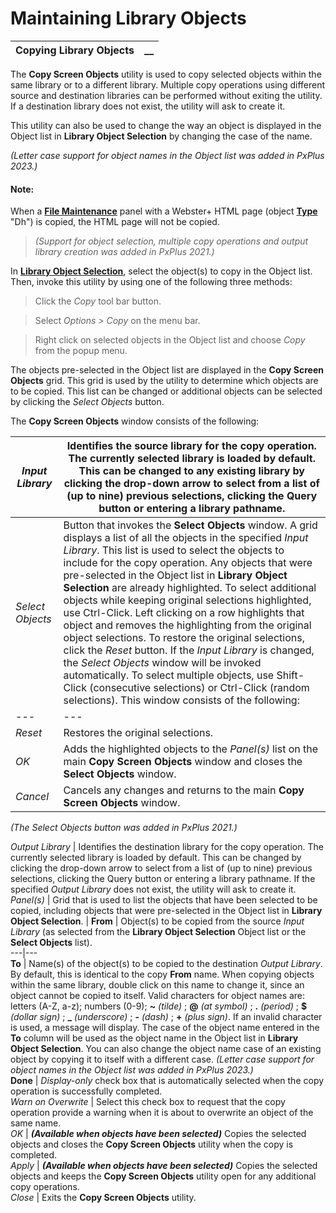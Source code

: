 # Maintaining Library Objects 

**Copying Library Objects** |  **__**  
---|---  
  
The **Copy Screen Objects** utility is used to copy selected objects within the same library or to a different library. Multiple copy operations using different source and destination libraries can be performed without exiting the utility. If a destination library does not exist, the utility will ask to create it.

This utility can also be used to change the way an object is displayed in the Object list in **Library Object Selection** by changing the case of the name.

_(Letter case support for object names in the Object list was added in PxPlus 2023.)_

#### **Note:**  
When a **[File Maintenance](../../Dictionary-Based%20Development/Fmgen/Fmgen%20Introduction.md)** panel with a Webster+ HTML page (object **[Type](../Library%20Object%20Selection/Console%20and%20Object%20List.htm#type)** "Dh") is copied, the HTML page will not be copied.

> _(Support for object selection, multiple copy operations and output library creation was added in PxPlus 2021.)_

In **[Library Object Selection](../Library%20Object%20Selection/Console%20and%20Object%20List.md)**, select the object(s) to copy in the Object list. Then, invoke this utility by using one of the following three methods:

> Click the _Copy_ tool bar button.

> Select  _Options > Copy_ on the menu bar.

> Right click on selected objects in the Object list and choose _Copy_ from the popup menu.

The objects pre-selected in the Object list are displayed in the **Copy Screen Objects** grid. This grid is used by the utility to determine which objects are to be copied. This list can be changed or additional objects can be selected by clicking the _Select Objects_ button.

The **Copy Screen Objects** window consists of the following:

_Input Library_ |  Identifies the source library for the copy operation. The currently selected library is loaded by default. This can be changed to any existing library by clicking the drop-down arrow to select from a list of (up to nine) previous selections, clicking the Query button or entering a library pathname.  
---|---  
_Select Objects_ |  Button that invokes the **Select Objects** window. A grid displays a list of all the objects in the specified _Input Library_. This list is used to select the objects to include for the copy operation. Any objects that were pre-selected in the Object list in **Library Object Selection** are already highlighted. To select additional objects while keeping original selections highlighted, use Ctrl-Click. Left clicking on a row highlights that object and removes the highlighting from the original object selections. To restore the original selections, click the _Reset_ button. If the _Input Library_ is changed, the _Select Objects_ window will be invoked automatically. To select multiple objects, use Shift-Click (consecutive selections) or Ctrl-Click (random selections). This window consists of the following: |  _(Selection Grid)_ |  Displays a list of all the objects in the specified _Input Library_ , which is used to highlight and select the objects to be copied.  
---|---  
_Reset_ |  Restores the original selections.  
_OK_ |  Adds the highlighted objects to the _Panel(s)_ list on the main **Copy Screen Objects** window and closes the **Select Objects** window.  
_Cancel_ |  Cancels any changes and returns to the main **Copy Screen Objects** window.  
  
_(The Select Objects button was added in PxPlus 2021.)_  
  
_Output Library_ |  Identifies the destination library for the copy operation. The currently selected library is loaded by default. This can be changed by clicking the drop-down arrow to select from a list of (up to nine) previous selections, clicking the Query button or entering a library pathname. If the specified _Output Library_ does not exist, the utility will ask to create it.  
_Panel(s)_ |  Grid that is used to list the objects that have been selected to be copied, including objects that were pre-selected in the Object list in **Library Object Selection**. |  **From** |  Object(s) to be copied from the source _Input Library_ (as selected from the **Library Object Selection** Object list or the **Select Objects** list).  
---|---  
**To** |  Name(s) of the object(s) to be copied to the destination _Output Library_. By default, this is identical to the copy **From** name. When copying objects within the same library, double click on this name to change it, since an object cannot be copied to itself. Valid characters for object names are: letters (A-Z, a-z); numbers (0-9); **~**  _(tilde)_ ; **@**  _(at symbol)_ ; **.**  _(period)_ ; **$**  _(dollar sign)_ ; **_**  _(underscore)_ ; **-**  _(dash)_ ; **+**  _(plus sign)_. If an invalid character is used, a message will display. The case of the object name entered in the **To** column will be used as the object name in the Object list in **Library Object Selection**. You can also change the object name case of an existing object by copying it to itself with a different case. _(Letter case support for object names in the Object list was added in PxPlus 2023.)_  
**Done** |  _Display-only_ check box that is automatically selected when the copy operation is successfully completed.  
_Warn on Overwrite_ |  Select this check box to request that the copy operation provide a warning when it is about to overwrite an object of the same name.  
_OK_ |  **_(Available when objects have been selected)_** Copies the selected objects and closes the **Copy Screen Objects** utility when the copy is completed.  
_Apply_ |  **_(Available when objects have been selected)_** Copies the selected objects and keeps the **Copy Screen Objects** utility open for any additional copy operations.  
_Close_ |  Exits the **Copy Screen Objects** utility.
